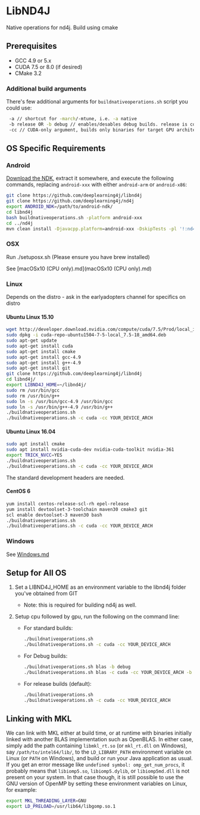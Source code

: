 # LibND4J

Native operations for nd4j. Build using cmake

## Prerequisites

* GCC 4.9 or 5.x
* CUDA 7.5 or 8.0 (if desired)
* CMake 3.2

### Additional build arguments

There's few additional arguments for `buildnativeoperations.sh` script you could use:

```bash
 -a // shortcut for -march/-mtune, i.e. -a native
 -b release OR -b debug // enables/desables debug builds. release is considered by default
 -cc // CUDA-only argument, builds only binaries for target GPU architecture. use this for fast builds
```


## OS Specific Requirements

### Android

[Download the NDK](https://developer.android.com/ndk/downloads/), extract it somewhere, and execute the following commands, replacing `android-xxx` with either `android-arm` or `android-x86`:

```bash
git clone https://github.com/deeplearning4j/libnd4j
git clone https://github.com/deeplearning4j/nd4j
export ANDROID_NDK=/path/to/android-ndk/
cd libnd4j
bash buildnativeoperations.sh -platform android-xxx
cd ../nd4j
mvn clean install -Djavacpp.platform=android-xxx -DskipTests -pl '!:nd4j-cuda-8.0,!:nd4j-cuda-8.0-platform'
```

### OSX

Run ./setuposx.sh (Please ensure you have brew installed)

See [macOSx10 (CPU only).md](macOSx10 (CPU only).md)

### Linux

Depends on the distro - ask in the earlyadopters channel for specifics
on distro

#### Ubuntu Linux 15.10

```bash
wget http://developer.download.nvidia.com/compute/cuda/7.5/Prod/local_installers/cuda-repo-ubuntu1504-7-5-local_7.5-18_amd64.deb
sudo dpkg -i cuda-repo-ubuntu1504-7-5-local_7.5-18_amd64.deb
sudo apt-get update
sudo apt-get install cuda
sudo apt-get install cmake
sudo apt-get install gcc-4.9
sudo apt-get install g++-4.9
sudo apt-get install git
git clone https://github.com/deeplearning4j/libnd4j
cd libnd4j/
export LIBND4J_HOME=~/libnd4j/
sudo rm /usr/bin/gcc
sudo rm /usr/bin/g++
sudo ln -s /usr/bin/gcc-4.9 /usr/bin/gcc
sudo ln -s /usr/bin/g++-4.9 /usr/bin/g++
./buildnativeoperations.sh
./buildnativeoperations.sh -c cuda -сс YOUR_DEVICE_ARCH
```
#### Ubuntu Linux 16.04

```bash
sudo apt install cmake
sudo apt install nvidia-cuda-dev nvidia-cuda-toolkit nvidia-361
export TRICK_NVCC=YES
./buildnativeoperations.sh
./buildnativeoperations.sh -c cuda -сс YOUR_DEVICE_ARCH

```

The standard development headers are needed.

#### CentOS 6

```bash
yum install centos-release-scl-rh epel-release
yum install devtoolset-3-toolchain maven30 cmake3 git
scl enable devtoolset-3 maven30 bash
./buildnativeoperations.sh
./buildnativeoperations.sh -c cuda -сс YOUR_DEVICE_ARCH
```

### Windows

See [Windows.md](windows.md)

## Setup for All OS

1. Set a LIBND4J_HOME as an environment variable to the libnd4j folder you've obtained from GIT
     *  Note: this is required for building nd4j as well.

2. Setup cpu followed by gpu, run the following on the command line:
     * For standard builds:
    
        ```bash
        ./buildnativeoperations.sh
        ./buildnativeoperations.sh -c cuda -сс YOUR_DEVICE_ARCH
        ```
        
     * For Debug builds:
     
        ```bash
        ./buildnativeoperations.sh blas -b debug
        ./buildnativeoperations.sh blas -c cuda -сс YOUR_DEVICE_ARCH -b debug
        ```
        
     * For release builds (default):
     
        ```bash
        ./buildnativeoperations.sh
        ./buildnativeoperations.sh -c cuda -сс YOUR_DEVICE_ARCH
        ```

## Linking with MKL

We can link with MKL either at build time, or at runtime with binaries initially linked with another BLAS implementation such as OpenBLAS. In either case, simply add the path containing `libmkl_rt.so` (or `mkl_rt.dll` on Windows), say `/path/to/intel64/lib/`, to the `LD_LIBRARY_PATH` environment variable on Linux (or `PATH` on Windows), and build or run your Java application as usual. If you get an error message like `undefined symbol: omp_get_num_procs`, it probably means that `libiomp5.so`, `libiomp5.dylib`, or `libiomp5md.dll` is not present on your system. In that case though, it is still possible to use the GNU version of OpenMP by setting these environment variables on Linux, for example:

```bash
export MKL_THREADING_LAYER=GNU
export LD_PRELOAD=/usr/lib64/libgomp.so.1
```

